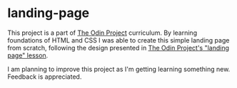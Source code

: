 # landing-page

This project is a part of [The Odin Project](https://www.theodinproject.com/ "The Odin Project") curriculum.
By learning foundations of HTML and CSS I was able to create this simple landing page from scratch, following the design presented in [The Odin Project's "landing page" lesson](https://www.theodinproject.com/lessons/foundations-landing-page).

I am planning to improve this project as I'm getting learning something new. Feedback is appreciated.